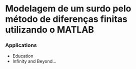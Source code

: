 # Modelagem de um surdo pelo método de diferenças finitas utilizando o MATLAB

### Applications
- Education
- Infinity and Beyond...
